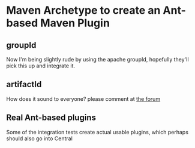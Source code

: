 Maven Archetype to create an Ant-based Maven Plugin
====================================================

groupId
-------
Now I'm being slightly rude by using the apache groupId, hopefully they'll pick this up and integrate it.

artifactId
-----------
How does it sound to everyone?
please comment at [the forum](genthaler.github.com/maven-archetype-ant-plugin)

Real Ant-based plugins
----------------------
Some of the integration tests create actual usable plugins, which perhaps should also go into Central
